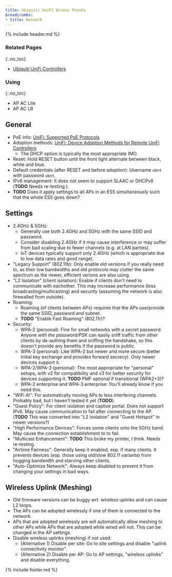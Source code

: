```yaml
---
title: Ubiquiti UniFi Access Points
breadcrumbs:
- title: Network
---
```

{% include header.md %}

### Related Pages
{:.no_toc}

- [Ubiquiti UniFi Controllers](/network/ubiquiti-unifi-controllers/)

### Using
{:.no_toc}

- AP AC Lite
- AP AC LR

## General

- PoE info: [UniFi: Supported PoE Protocols](https://help.ubnt.com/hc/en-us/articles/115000263008--UniFi-Understanding-PoE-and-How-UniFi-Devices-are-Powered)
- Adoption methods: [UniFi: Device Adoption Methods for Remote UniFi Controllers](https://help.ubnt.com/hc/en-us/articles/204909754-UniFi-Device-Adoption-Methods-for-Remote-UniFi-Controllers)
    - The DHCP option is typically the most appropriate IMO.
- Reset: Hold RESET button until the front light alternate between black, white and blue.
- Default credentials (after RESET and before adoption): Username `ubnt` with password `ubnt`.
- IPv6 management: It does not seem to support SLAAC or DHCPv6 (**TODO** Needs re-testing.).
- **TODO** Does it apply settings to all APs in an ESS simultaneously such that the whole ESS goes down?

## Settings

- 2.4GHz & 5GHz:
    - Generally use both 2.4GHz and 5GHz with the same SSID and password.
    - Consider disabling 2.4GHz if it may cause interference or may suffer from bad scaling due to fewer channels (e.g. at LAN parties).
    - IoT devices typically support only 2.4GHz (which is appropriate due to low data rates and good range).
- "Legacy Support" (802.11b): Only enable old versions if you really need to, as their low bandwidths and old protocols may clutter the same spectrum as the newer, efficient verions are also using.
- "L2 Isolation" (client isolation): Enable if clients don't need to communicate with eachother. This may increase performance (less broadcasting/multicasting) and security (assuming the network is also firewalled from outside).
- Roaming:
    - Roaming (of clients between APs) requires that the APs use/provide the same SSID, password and subnet.
    - **TODO** "Enable Fast Roaming" (802.11r)?
- Security:
    - WPA-2 (personal): Fine for small networks with a _secret_ password. Anyone _with the password/PSK_ can easily sniff traffic from other clients by de-authing them and sniffing the handshake, so this doesn't provide any benefits if the password is public.
    - WPA-3 (personal): Like WPA-2 but newer and more secure (better initial key exchange and provides forward secrecy). Only newer devices support it.
    - WPA-2/WPA-3 (personal): The most appropriate for "personal" setups, with v2 for compatibility and v3 for better security for devices supporting it. **TODO** PMF optional if transitional (WPA2+3)?
    - WPA-2 enterprise and WPA-3 enterprise: You'll already know if you need this.
- "WiFi AI": For automatically moving APs to less interfering channels. Probably bad, but I haven't tested it yet (**TODO**).
- "Guest Policy": For client isolation and captive portal. Does not support IPv6. May cause communication to fail after connecting to the AP. (**TODO** This was converted into "L2 Isolation" and "Guest Hotspot" in newer versions?)
- "High Performance Devices": Forces some clients onto the 5GHz band. May cause the connection establishment to to fail.
- "Multicast Enhancement": **TODO** This broke my printer, I think. Needs re-testing.
- "Airtime Fairness": Generally keep it enabled, esp. if many clients. It prevents devices (esp. those using old/slow 802.11 variants) from hogging bandwidth and starving other clients.
- "Auto-Optimize Network": Always keep disabled to prevent it from changing your settings in bad ways.

## Wireless Uplink (Meshing)

- Old firmware versions can be buggy wrt. wireless uplinks and can cause L2 loops.
- The APs can be adopted wirelessly if one of them is connected to the network.
- APs that are adopted wirelessly are will automatically allow meshing to other APs while APs that are adopted while wired will not. This can be changed in the AP settings.
- Disable wireless uplinks (meshing) if not used:
    - (Alternative 1) Disable per site: Go to site settings and disable "uplink connectivity monitor".
    - (Alternative 2) Disable per AP: Go to AP settings, "wireless uplinks" and disable everything.

{% include footer.md %}
